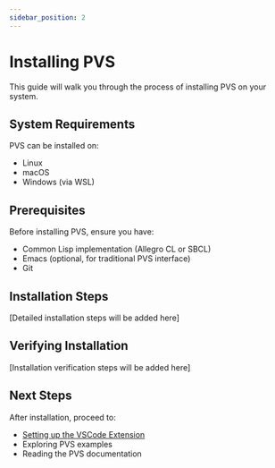 ```yaml
---
sidebar_position: 2
---
```


# Installing PVS

This guide will walk you through the process of installing PVS on your system.

## System Requirements

PVS can be installed on:
- Linux
- macOS
- Windows (via WSL)

## Prerequisites

Before installing PVS, ensure you have:
- Common Lisp implementation (Allegro CL or SBCL)
- Emacs (optional, for traditional PVS interface)
- Git

## Installation Steps

[Detailed installation steps will be added here]

## Verifying Installation

[Installation verification steps will be added here]

## Next Steps

After installation, proceed to:
- [Setting up the VSCode Extension](./vscode-setup)
- Exploring PVS examples
- Reading the PVS documentation 